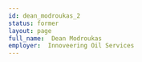 ```yaml
---
id: dean_modroukas_2
status: former
layout: page
full_name:  Dean Modroukas
employer:  Innoveering Oil Services
---
```

